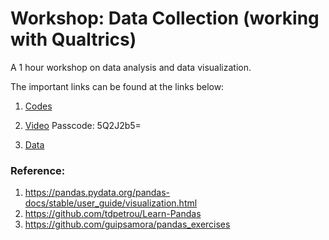 

# Workshop: Data Collection (working with Qualtrics)

A 1 hour workshop on data analysis and data visualization.

The important links can be found at the links below:

1. [Codes](https://github.com/DSAC-UVA/workshops/blob/master/data_visualization/Data%20Visualization.ipynb)

2. [Video](https://virginia.zoom.us/rec/share/XBvjOoB70BeRNLV1lIIrrAOzMc2SxJRBM0CWm8lAy73JD-IDzfh5OjlJ5SmX_78r.Y4DslGKf4p0yk7SZ)
   Passcode: 5Q2J2b5=

3. [Data](https://drive.google.com/file/d/1n2Ga-OyA4WOPLp_IZb-emkghfoOY0qS6/view?usp=sharing)


### Reference: 

1. https://pandas.pydata.org/pandas-docs/stable/user_guide/visualization.html
2. https://github.com/tdpetrou/Learn-Pandas
3. https://github.com/guipsamora/pandas_exercises
